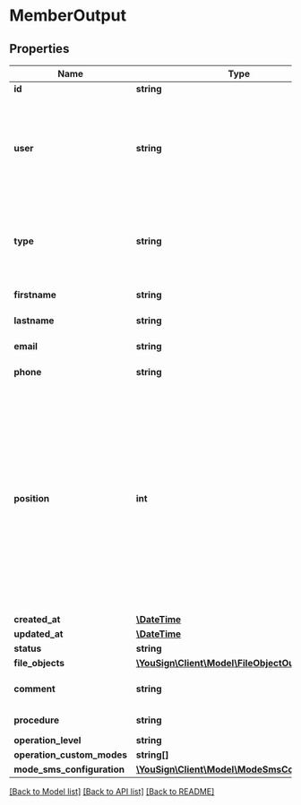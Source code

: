 # MemberOutput

## Properties
Name | Type | Description | Notes
------------ | ------------- | ------------- | -------------
**id** | **string** | Id of the object | [optional] 
**user** | **string** | Internal user associated with the member. In this case, informations about the member will be informations of the user (first name, last name, phone number and email). | [optional] 
**type** | **string** | Type of a member. \&quot;signer\&quot; to sign documents (legally) and \&quot;validator\&quot; to validate documents. | [optional] [default to 'signer']
**firstname** | **string** | Firstname of an external member. | [optional] 
**lastname** | **string** | Lastname of an external member. | [optional] 
**email** | **string** | Email of an external member. | [optional] 
**phone** | **string** | Phone of an external member. | [optional] 
**position** | **int** | Position of the member if ordered is set to true. Example with two members, the first one could have a position set to 1, the second one set to 2. In this case, when the procedure starts, only the first member will be notified and could validate the documents. The second one could not validate the documents, he will be notified when the first signer is notified. | [optional] 
**created_at** | [**\DateTime**](\DateTime.md) |  | [optional] 
**updated_at** | [**\DateTime**](\DateTime.md) |  | [optional] 
**status** | **string** |  | [optional] 
**file_objects** | [**\YouSign\Client\Model\FileObjectOutput[]**](FileObjectOutput.md) |  | [optional] 
**comment** | **string** | Comment of a member when he refuses a signature | [optional] 
**procedure** | **string** | Procedure id reference | [optional] 
**operation_level** | **string** |  | [optional] 
**operation_custom_modes** | **string[]** |  | [optional] 
**mode_sms_configuration** | [**\YouSign\Client\Model\ModeSmsConfiguration**](ModeSmsConfiguration.md) |  | [optional] 

[[Back to Model list]](../README.md#documentation-for-models) [[Back to API list]](../README.md#documentation-for-api-endpoints) [[Back to README]](../README.md)

